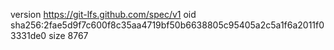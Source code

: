 version https://git-lfs.github.com/spec/v1
oid sha256:2fae5d9f7c600f8c35aa4719bf50b6638805c95405a2c5a1f6a2011f03331de0
size 8767
